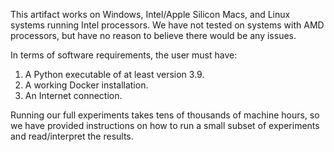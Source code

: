 This artifact works on Windows, Intel/Apple Silicon Macs, and Linux systems running Intel processors.
We have not tested on systems with AMD processors, but have no reason to believe there would be any issues.

In terms of software requirements, the user must have:
1. A Python executable of at least version 3.9.
2. A working Docker installation.
3. An Internet connection.

Running our full experiments takes tens of thousands of machine hours, so we have provided instructions on how to run 
a small subset of experiments and read/interpret the results.